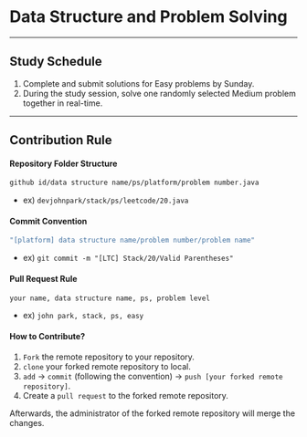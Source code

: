 # Data Structure and Problem Solving
---
## Study Schedule

1. Complete and submit solutions for Easy problems by Sunday.
2. During the study session, solve one randomly selected Medium problem together in real-time.
---
## Contribution Rule

#### Repository Folder Structure 

```bash
github id/data structure name/ps/platform/problem number.java
```
* ex) `devjohnpark/stack/ps/leetcode/20.java`

#### Commit Convention

```bash
"[platform] data structure name/problem number/problem name" 
```
* ex) `git commit -m "[LTC] Stack/20/Valid Parentheses"`

#### Pull Request Rule

```bash
your name, data structure name, ps, problem level
```
* ex)  `john park, stack, ps, easy`

#### How to Contribute?

1. `Fork` the remote repository to your repository.
2. `clone` your forked remote repository to local.
3. `add` -> `commit` (following the convention) -> `push [your forked remote repository]`.
4. Create a `pull request` to the forked remote repository.

Afterwards, the administrator of the forked remote repository will merge the changes.

